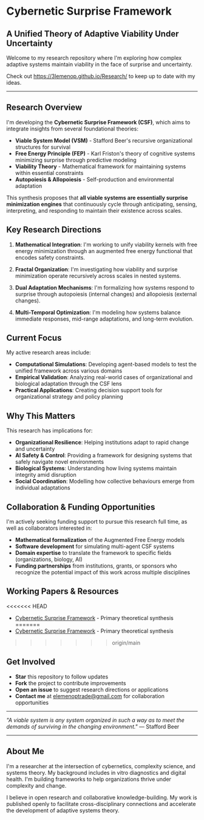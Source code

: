 # Cybernetic Surprise Framework

## A Unified Theory of Adaptive Viability Under Uncertainty

Welcome to my research repository where I'm exploring how complex adaptive systems maintain viability in the face of surprise and uncertainty.

Check out https://3lemenop.github.io/Research/ to keep up to date with my ideas.

---

## Research Overview

I'm developing the **Cybernetic Surprise Framework (CSF)**, which aims to integrate insights from several foundational theories:

- **Viable System Model (VSM)** - Stafford Beer's recursive organizational structures for survival
- **Free Energy Principle (FEP)** - Karl Friston's theory of cognitive systems minimizing surprise through predictive modeling
- **Viability Theory** - Mathematical framework for maintaining systems within essential constraints
- **Autopoiesis & Allopoiesis** - Self-production and environmental adaptation

This synthesis proposes that **all viable systems are essentially surprise minimization engines** that continuously cycle through anticipating, sensing, interpreting, and responding to maintain their existence across scales.

## Key Research Directions

1. **Mathematical Integration**: I'm working to unify viability kernels with free energy minimization through an augmented free energy functional that encodes safety constraints.
    
2. **Fractal Organization**: I'm investigating how viability and surprise minimization operate recursively across scales in nested systems.
    
3. **Dual Adaptation Mechanisms**: I'm formalizing how systems respond to surprise through autopoiesis (internal changes) and allopoiesis (external changes).
    
4. **Multi-Temporal Optimization**: I'm modeling how systems balance immediate responses, mid-range adaptations, and long-term evolution.
    

## Current Focus

My active research areas include:

- **Computational Simulations**: Developing agent-based models to test the unified framework across various domains
- **Empirical Validation**: Analyzing real-world cases of organizational and biological adaptation through the CSF lens
- **Practical Applications**: Creating decision support tools for organizational strategy and policy planning

## Why This Matters

This research has implications for:

- **Organizational Resilience**: Helping institutions adapt to rapid change and uncertainty
- **AI Safety & Control**: Providing a framework for designing systems that safely navigate novel environments
- **Biological Systems**: Understanding how living systems maintain integrity amid disruption
- **Social Coordination**: Modelling how collective behaviours emerge from individual adaptations

## Collaboration & Funding Opportunities

I'm actively seeking funding support to pursue this research full time, as well as collaborators interested in:

- **Mathematical formalization** of the Augmented Free Energy models
- **Software development** for simulating multi-agent CSF systems
- **Domain expertise** to translate the framework to specific fields (organizations, biology, AI)
- **Funding partnerships** from institutions, grants, or sponsors who recognize the potential impact of this work across multiple disciplines

## Working Papers & Resources

<<<<<<< HEAD
- [Cybernetic Surprise Framework](https://3lemenop.github.io/Research/category-folder/Cybernetic-Surprise-Framework/Cybernetic-Surprise-Framework) - Primary theoretical synthesis
=======
- [Cybernetic Surprise Framework]([https://github.com/yourusername/cybernetic-surprise-framework/blob/main/Cybernetic%20Surprise%20Framework.md](https://3lemenop.github.io/Research/category-folder/Cybernetic-Surprise-Framework/Cybernetic-Surprise-Framework)) - Primary theoretical synthesis
>>>>>>> origin/main

## Get Involved

- **Star** this repository to follow updates
- **Fork** the project to contribute improvements
- **Open an issue** to suggest research directions or applications
- **Contact me** at [elemenoptrade@gmail.com](mailto:your-email@example.com) for collaboration opportunities

---

_"A viable system is any system organized in such a way as to meet the demands of surviving in the changing environment."_ — Stafford Beer

---

## About Me

I'm a researcher at the intersection of cybernetics, complexity science, and systems theory. My background includes in vitro diagnostics and digital health. I'm building frameworks to help organizations thrive under complexity and change.

I believe in open research and collaborative knowledge-building. My work is published openly to facilitate cross-disciplinary connections and accelerate the development of adaptive systems theory.

